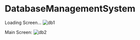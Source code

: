 # DatabaseManagementSystem


Loading Screen...
![db1](https://user-images.githubusercontent.com/73985710/169688015-d9e6874c-0acd-4ee8-a349-73c9fa29fdd2.png)

Main Screen:
![db2](https://user-images.githubusercontent.com/73985710/169688030-20a35df6-9132-48a4-9436-c4586647e153.png)
